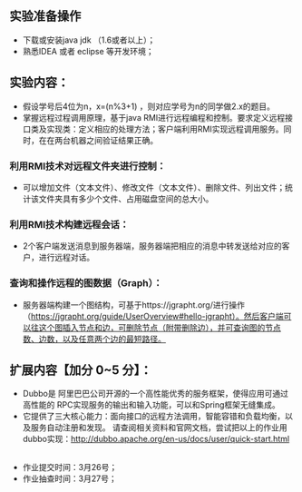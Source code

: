 ## 实验准备操作
- 下载或安装java jdk （1.6或者以上）；
- 熟悉IDEA 或者 eclipse 等开发环境；
 
## 实验内容：
- 假设学号后4位为n，x=(n%3+1) ，则对应学号为n的同学做2.x的题目。
- 掌握远程过程调用原理，基于java RMI进行远程编程和控制。要求定义远程接口类及实现类：定义相应的处理方法；客户端利用RMI实现远程调用服务。同时，在在两台机器之间验证结果正确。
 
### 利用RMI技术对远程文件夹进行控制：
- 可以增加文件（文本文件）、修改文件（文本文件）、删除文件、列出文件；统计该文件夹具有多少个文件、占用磁盘空间的总大小。
 
 
### 利用RMI技术构建远程会话：
- 2个客户端发送消息到服务器端，服务器端把相应的消息中转发送给对应的客户，进行远程对话。
 
 
### 查询和操作远程的图数据（Graph）：
- 服务器端构建一个图结构，可基于https://jgrapht.org/进行操作（https://jgrapht.org/guide/UserOverview#hello-jgrapht）。然后客户端可以往这个图插入节点和边，可删除节点（附带删除边），并可查询图的节点数、边数，以及任意两个边的最短路径。
 
 
## 扩展内容【加分 0~5 分】：
- Dubbo是 阿里巴巴公司开源的一个高性能优秀的服务框架，使得应用可通过高性能的
RPC实现服务的输出和输入功能，可以和Spring框架无缝集成。
- 它提供了三大核心能力：面向接口的远程方法调用，智能容错和负载均衡，以及服务自动注册和发现。
请查阅相关资料和官网文档，尝试把以上的作业用dubbo实现：http://dubbo.apache.org/en-us/docs/user/quick-start.html
 
##
- 作业提交时间：3月26号；
- 作业抽查时间：3月27号；